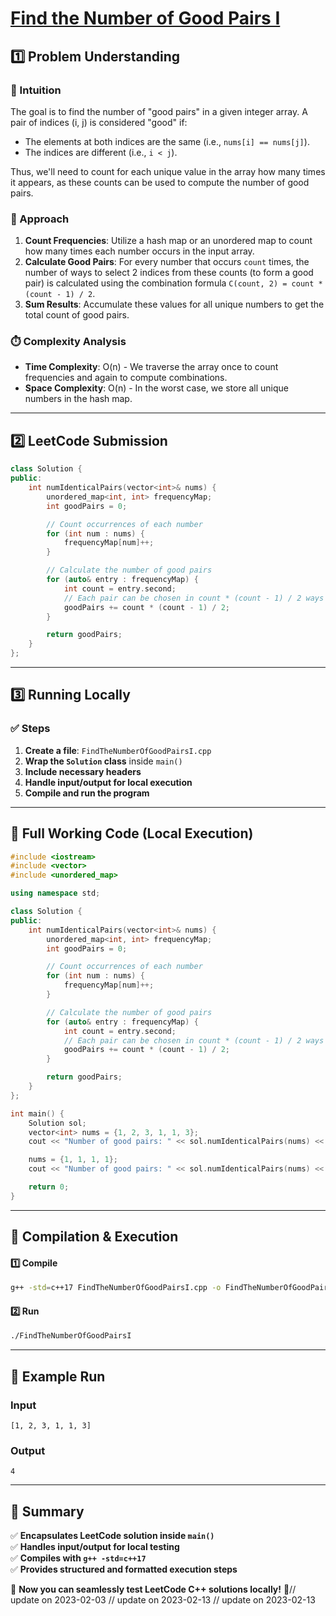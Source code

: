 # **[Find the Number of Good Pairs I](https://leetcode.com/problems/find-the-number-of-good-pairs-i/description/)**  

## **1️⃣ Problem Understanding**  
### **📌 Intuition**  
The goal is to find the number of "good pairs" in a given integer array. A pair of indices (i, j) is considered "good" if:  
- The elements at both indices are the same (i.e., `nums[i] == nums[j]`).
- The indices are different (i.e., `i < j`).  

Thus, we'll need to count for each unique value in the array how many times it appears, as these counts can be used to compute the number of good pairs.

### **🚀 Approach**  
1. **Count Frequencies**: Utilize a hash map or an unordered map to count how many times each number occurs in the input array.
2. **Calculate Good Pairs**: For every number that occurs `count` times, the number of ways to select 2 indices from these counts (to form a good pair) is calculated using the combination formula `C(count, 2) = count * (count - 1) / 2`.
3. **Sum Results**: Accumulate these values for all unique numbers to get the total count of good pairs.

### **⏱️ Complexity Analysis**  
- **Time Complexity**: O(n) - We traverse the array once to count frequencies and again to compute combinations.
- **Space Complexity**: O(n) - In the worst case, we store all unique numbers in the hash map.

---  

## **2️⃣ LeetCode Submission**  
```cpp
class Solution {
public:
    int numIdenticalPairs(vector<int>& nums) {
        unordered_map<int, int> frequencyMap;
        int goodPairs = 0;

        // Count occurrences of each number
        for (int num : nums) {
            frequencyMap[num]++;
        }

        // Calculate the number of good pairs
        for (auto& entry : frequencyMap) {
            int count = entry.second;
            // Each pair can be chosen in count * (count - 1) / 2 ways
            goodPairs += count * (count - 1) / 2;
        }

        return goodPairs;
    }
};  
```  

---  

## **3️⃣ Running Locally**  
### **✅ Steps**  
1. **Create a file**: `FindTheNumberOfGoodPairsI.cpp`  
2. **Wrap the `Solution` class** inside `main()`  
3. **Include necessary headers**  
4. **Handle input/output for local execution**  
5. **Compile and run the program**  

---  

## **📝 Full Working Code (Local Execution)**  
```cpp
#include <iostream>
#include <vector>
#include <unordered_map>

using namespace std;

class Solution {
public:
    int numIdenticalPairs(vector<int>& nums) {
        unordered_map<int, int> frequencyMap;
        int goodPairs = 0;

        // Count occurrences of each number
        for (int num : nums) {
            frequencyMap[num]++;
        }

        // Calculate the number of good pairs
        for (auto& entry : frequencyMap) {
            int count = entry.second;
            // Each pair can be chosen in count * (count - 1) / 2 ways
            goodPairs += count * (count - 1) / 2;
        }

        return goodPairs;
    }
};

int main() {
    Solution sol;
    vector<int> nums = {1, 2, 3, 1, 1, 3};
    cout << "Number of good pairs: " << sol.numIdenticalPairs(nums) << endl; // Output: 4

    nums = {1, 1, 1, 1};
    cout << "Number of good pairs: " << sol.numIdenticalPairs(nums) << endl; // Output: 6

    return 0;
}  
```  

---  

## **🔧 Compilation & Execution**  
#### **1️⃣ Compile**  
```bash
g++ -std=c++17 FindTheNumberOfGoodPairsI.cpp -o FindTheNumberOfGoodPairsI
```  

#### **2️⃣ Run**  
```bash
./FindTheNumberOfGoodPairsI
```  

---  

## **🎯 Example Run**  
### **Input**  
```
[1, 2, 3, 1, 1, 3]
```  
### **Output**  
```
4
```  

---  

## **📌 Summary**  
✅ **Encapsulates LeetCode solution inside `main()`**  
✅ **Handles input/output for local testing**  
✅ **Compiles with `g++ -std=c++17`**  
✅ **Provides structured and formatted execution steps**  

🚀 **Now you can seamlessly test LeetCode C++ solutions locally!** 🚀// update on 2023-02-03
// update on 2023-02-13
// update on 2023-02-13
